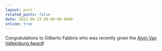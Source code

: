 ```yaml
---
layout: post
related_posts: false
date: 2022-06-23 09:00:00-0400
inline: true
---
```


Congratulations to Gilberto Fabbris who was recently given the [Alvin Van Valkenburg Award](https://www.aps.anl.gov/APS-News/2022-06-13/fabbris-of-xsd-is-2022-recipient-of-the-alvin-van-valkenburg-award/2022-06-13)!
